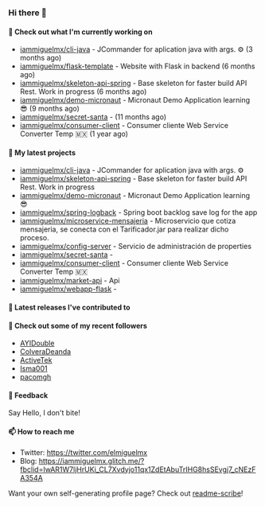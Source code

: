### Hi there 👋

#### 👷 Check out what I'm currently working on

- [iammiguelmx/cli-java](https://github.com/iammiguelmx/cli-java) - JCommander for aplication java with args. ⚙️ (3 months ago)
- [iammiguelmx/flask-template](https://github.com/iammiguelmx/flask-template) - Website with Flask in backend  (6 months ago)
- [iammiguelmx/skeleton-api-spring](https://github.com/iammiguelmx/skeleton-api-spring) - Base skeleton for faster build API Rest. Work in progress (6 months ago)
- [iammiguelmx/demo-micronaut](https://github.com/iammiguelmx/demo-micronaut) - Micronaut Demo Application learning 😎 (9 months ago)
- [iammiguelmx/secret-santa](https://github.com/iammiguelmx/secret-santa) -  (11 months ago)
- [iammiguelmx/consumer-client](https://github.com/iammiguelmx/consumer-client) - Consumer cliente Web Service Converter Temp 🇲🇽 (1 year ago)

#### 🌱 My latest projects

- [iammiguelmx/cli-java](https://github.com/iammiguelmx/cli-java) - JCommander for aplication java with args. ⚙️
- [iammiguelmx/skeleton-api-spring](https://github.com/iammiguelmx/skeleton-api-spring) - Base skeleton for faster build API Rest. Work in progress
- [iammiguelmx/demo-micronaut](https://github.com/iammiguelmx/demo-micronaut) - Micronaut Demo Application learning 😎
- [iammiguelmx/spring-logback](https://github.com/iammiguelmx/spring-logback) - Spring boot backlog save log for the app
- [iammiguelmx/microservice-mensajeria](https://github.com/iammiguelmx/microservice-mensajeria) - Microservicio que cotiza mensajeria, se conecta con el Tarificador.jar para realizar dicho proceso.
- [iammiguelmx/config-server](https://github.com/iammiguelmx/config-server) - Servicio de administración de properties
- [iammiguelmx/secret-santa](https://github.com/iammiguelmx/secret-santa) - 
- [iammiguelmx/consumer-client](https://github.com/iammiguelmx/consumer-client) - Consumer cliente Web Service Converter Temp 🇲🇽
- [iammiguelmx/market-api](https://github.com/iammiguelmx/market-api) - Api 
- [iammiguelmx/webapp-flask](https://github.com/iammiguelmx/webapp-flask) - 

#### 🔭 Latest releases I've contributed to


#### 👯 Check out some of my recent followers

- [AYIDouble](https://github.com/AYIDouble)
- [ColveraDeanda](https://github.com/ColveraDeanda)
- [ActiveTek](https://github.com/ActiveTek)
- [Isma001](https://github.com/Isma001)
- [pacomgh](https://github.com/pacomgh)

#### 💬 Feedback

Say Hello, I don't bite!

#### 📫 How to reach me

- Twitter: https://twitter.com/elmiguelmx
- Blog: https://iammiguelmx.glitch.me/?fbclid=IwAR1W7ljHrUKi_CL7Xvdyjo11qx1ZdEtAbuTrIHG8hsSEvgj7_cNEzFA354A

Want your own self-generating profile page? Check out [readme-scribe](https://github.com/muesli/readme-scribe)!
